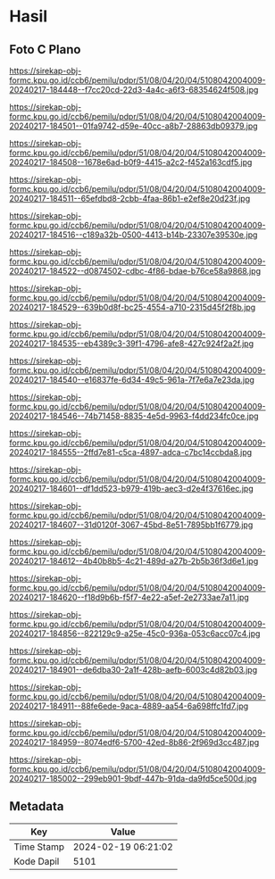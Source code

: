 # Hasil

## Foto C Plano

https://sirekap-obj-formc.kpu.go.id/ccb6/pemilu/pdpr/51/08/04/20/04/5108042004009-20240217-184448--f7cc20cd-22d3-4a4c-a6f3-68354624f508.jpg

https://sirekap-obj-formc.kpu.go.id/ccb6/pemilu/pdpr/51/08/04/20/04/5108042004009-20240217-184501--01fa9742-d59e-40cc-a8b7-28863db09379.jpg

https://sirekap-obj-formc.kpu.go.id/ccb6/pemilu/pdpr/51/08/04/20/04/5108042004009-20240217-184508--1678e6ad-b0f9-4415-a2c2-f452a163cdf5.jpg

https://sirekap-obj-formc.kpu.go.id/ccb6/pemilu/pdpr/51/08/04/20/04/5108042004009-20240217-184511--65efdbd8-2cbb-4faa-86b1-e2ef8e20d23f.jpg

https://sirekap-obj-formc.kpu.go.id/ccb6/pemilu/pdpr/51/08/04/20/04/5108042004009-20240217-184516--c189a32b-0500-4413-b14b-23307e39530e.jpg

https://sirekap-obj-formc.kpu.go.id/ccb6/pemilu/pdpr/51/08/04/20/04/5108042004009-20240217-184522--d0874502-cdbc-4f86-bdae-b76ce58a9868.jpg

https://sirekap-obj-formc.kpu.go.id/ccb6/pemilu/pdpr/51/08/04/20/04/5108042004009-20240217-184529--639b0d8f-bc25-4554-a710-2315d45f2f8b.jpg

https://sirekap-obj-formc.kpu.go.id/ccb6/pemilu/pdpr/51/08/04/20/04/5108042004009-20240217-184535--eb4389c3-39f1-4796-afe8-427c924f2a2f.jpg

https://sirekap-obj-formc.kpu.go.id/ccb6/pemilu/pdpr/51/08/04/20/04/5108042004009-20240217-184540--e16837fe-6d34-49c5-961a-7f7e6a7e23da.jpg

https://sirekap-obj-formc.kpu.go.id/ccb6/pemilu/pdpr/51/08/04/20/04/5108042004009-20240217-184546--74b71458-8835-4e5d-9963-f4dd234fc0ce.jpg

https://sirekap-obj-formc.kpu.go.id/ccb6/pemilu/pdpr/51/08/04/20/04/5108042004009-20240217-184555--2ffd7e81-c5ca-4897-adca-c7bc14ccbda8.jpg

https://sirekap-obj-formc.kpu.go.id/ccb6/pemilu/pdpr/51/08/04/20/04/5108042004009-20240217-184601--df1dd523-b979-419b-aec3-d2e4f37616ec.jpg

https://sirekap-obj-formc.kpu.go.id/ccb6/pemilu/pdpr/51/08/04/20/04/5108042004009-20240217-184607--31d0120f-3067-45bd-8e51-7895bb1f6779.jpg

https://sirekap-obj-formc.kpu.go.id/ccb6/pemilu/pdpr/51/08/04/20/04/5108042004009-20240217-184612--4b40b8b5-4c21-489d-a27b-2b5b36f3d6e1.jpg

https://sirekap-obj-formc.kpu.go.id/ccb6/pemilu/pdpr/51/08/04/20/04/5108042004009-20240217-184620--f18d9b6b-f5f7-4e22-a5ef-2e2733ae7a11.jpg

https://sirekap-obj-formc.kpu.go.id/ccb6/pemilu/pdpr/51/08/04/20/04/5108042004009-20240217-184856--822129c9-a25e-45c0-936a-053c6acc07c4.jpg

https://sirekap-obj-formc.kpu.go.id/ccb6/pemilu/pdpr/51/08/04/20/04/5108042004009-20240217-184901--de6dba30-2a1f-428b-aefb-6003c4d82b03.jpg

https://sirekap-obj-formc.kpu.go.id/ccb6/pemilu/pdpr/51/08/04/20/04/5108042004009-20240217-184911--88fe6ede-9aca-4889-aa54-6a698ffc1fd7.jpg

https://sirekap-obj-formc.kpu.go.id/ccb6/pemilu/pdpr/51/08/04/20/04/5108042004009-20240217-184959--8074edf6-5700-42ed-8b86-2f969d3cc487.jpg

https://sirekap-obj-formc.kpu.go.id/ccb6/pemilu/pdpr/51/08/04/20/04/5108042004009-20240217-185002--299eb901-9bdf-447b-91da-da9fd5ce500d.jpg


## Metadata

| Key        | Value               |
| ---------- | ------------------- |
| Time Stamp | 2024-02-19 06:21:02 |
| Kode Dapil | 5101                |



